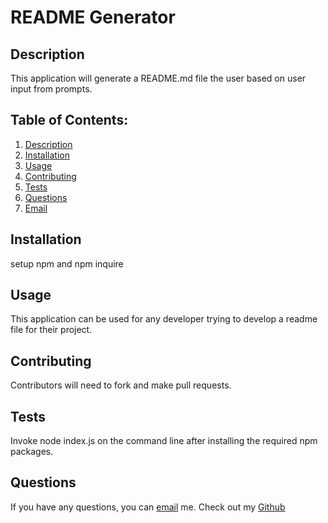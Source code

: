 # README Generator
  <a name="desc"></a>
  ## Description
  This application will generate a README.md file the user based on user input from prompts. 

  ## Table of Contents:
  1. [ Description ](#desc)
  2. [ Installation ](#instructions)
  3. [ Usage ](#usage)
  4. [ Contributing ](#guidelines)
  5. [ Tests ](#test)
  6. [ Questions ](#questions)
  7. [ Email ](#email)

  <a name="instructions"></a>
  ## Installation
  setup npm and npm inquire

  <a name="usage"></a>
  ## Usage
  This application can be used for any developer trying to develop a readme file for their project. 

  <a name="guidelines"></a>
  ## Contributing
  Contributors will need to fork and make pull requests.

  <a name="test"></a>
  ## Tests
  Invoke node index.js on the command line after installing the required npm packages.

  <a name="questions"></a>
  ## Questions
  If you have any questions, you can [email](mailto:jwhitney@bisd.us) me.
  Check out my [Github](https://github.com/jwhitney2209)
  
